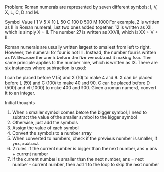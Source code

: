 Problem:
Roman numerals are represented by seven different symbols: I, V, X, L, C, D and M.

Symbol       Value
I             1
V             5
X             10
L             50
C             100
D             500
M             1000
For example, 2 is written as II in Roman numeral, just two ones added together. 12 is written as XII, which is simply X + II. The number 27 is written as XXVII, which is XX + V + II.

Roman numerals are usually written largest to smallest from left to right. However, the numeral for four is not IIII. Instead, the number four is written as IV. Because the one is before the five we subtract it making four. The same principle applies to the number nine, which is written as IX. There are six instances where subtraction is used:

I can be placed before V (5) and X (10) to make 4 and 9. 
X can be placed before L (50) and C (100) to make 40 and 90. 
C can be placed before D (500) and M (1000) to make 400 and 900.
Given a roman numeral, convert it to an integer.

Initial thoughts
1. When a smaller symbol comes before the bigger symbol, I need to subtract the value of the smaller symbol to the bigger symbol
2. Otherwise, just add the symbols
3. Assign the value of each symbol
4. Convert the symbols to a number array
5. When converted to numbers, check if the previous number is smaller, if yes, subtract
6. 2 rules: if the current number is bigger than the next number, ans = ans + current number
7. if the current number is smaller than the next number, ans = next number - current number, then add 1 to the loop to skip the next number